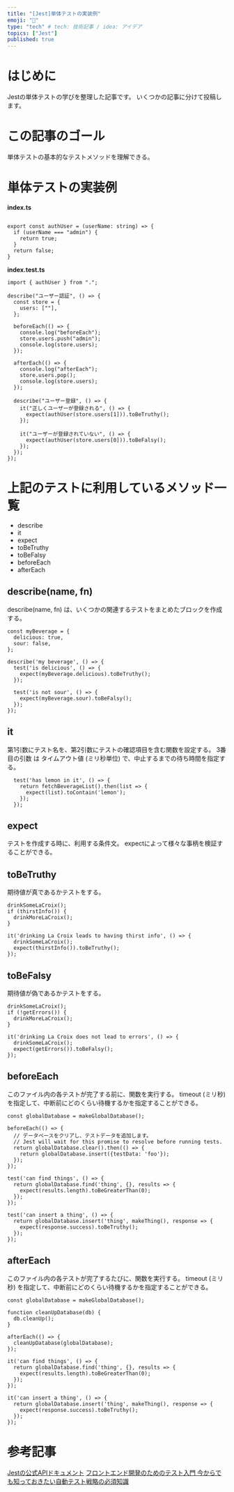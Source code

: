```yaml
---
title: "[Jest]単体テストの実装例"
emoji: "🐙"
type: "tech" # tech: 技術記事 / idea: アイデア
topics: ["Jest"]
published: true
---
```


# はじめに
Jestの単体テストの学びを整理した記事です。
いくつかの記事に分けて投稿します。



# この記事のゴール
単体テストの基本的なテストメソッドを理解できる。


# 単体テストの実装例
**index.ts**
```

export const authUser = (userName: string) => {
  if (userName === "admin") {
    return true;
  }
  return false;
} 
```

**index.test.ts**
```
import { authUser } from ".";

describe("ユーザー認証", () => {
  const store = {
    users: [""],
  };

  beforeEach(() => {
    console.log("beforeEach");
    store.users.push("admin");
    console.log(store.users);
  });

  afterEach(() => {
    console.log("afterEach");
    store.users.pop();
    console.log(store.users);
  });

  describe("ユーザー登録", () => {
    it("正しくユーザーが登録される", () => {
      expect(authUser(store.users[1])).toBeTruthy();
    });

    it("ユーザーが登録されていない", () => {
      expect(authUser(store.users[0])).toBeFalsy();
    });
  });
});
```

# 上記のテストに利用しているメソッド一覧
- describe
- it
- expect
- toBeTruthy
- toBeFalsy
- beforeEach
- afterEach

## describe(name, fn)
describe(name, fn) は、いくつかの関連するテストをまとめたブロックを作成する。
```
const myBeverage = {
  delicious: true,
  sour: false,
};

describe('my beverage', () => {
  test('is delicious', () => {
    expect(myBeverage.delicious).toBeTruthy();
  });

  test('is not sour', () => {
    expect(myBeverage.sour).toBeFalsy();
  });
});
```

## it
第1引数にテスト名を、第2引数にテストの確認項目を含む関数を設定する。
3番目の引数 は タイムアウト値 (ミリ秒単位) で、中止するまでの待ち時間を指定する。

```
  test('has lemon in it', () => {
    return fetchBeverageList().then(list => {
      expect(list).toContain('lemon');
    });
  });
```

## expect
テストを作成する時に、利用する条件文。
expectによって様々な事柄を検証することができる。

## toBeTruthy
期待値が真であるかテストをする。

```
drinkSomeLaCroix();
if (thirstInfo()) {
  drinkMoreLaCroix();
}
```

```
it('drinking La Croix leads to having thirst info', () => {
  drinkSomeLaCroix();
  expect(thirstInfo()).toBeTruthy();
});
```

## toBeFalsy
期待値が偽であるかテストをする。

```
drinkSomeLaCroix();
if (!getErrors()) {
  drinkMoreLaCroix();
}
```

```
it('drinking La Croix does not lead to errors', () => {
  drinkSomeLaCroix();
  expect(getErrors()).toBeFalsy();
});
```


## beforeEach
このファイル内の各テストが完了する前に、関数を実行する。
timeout (ミリ秒) を指定して、中断前にどのくらい待機するかを指定することができる。

```
const globalDatabase = makeGlobalDatabase();

beforeEach(() => {
  // データベースをクリアし、テストデータを追加します。
  // Jest will wait for this promise to resolve before running tests.
  return globalDatabase.clear().then(() => {
    return globalDatabase.insert({testData: 'foo'});
  });
});

test('can find things', () => {
  return globalDatabase.find('thing', {}, results => {
    expect(results.length).toBeGreaterThan(0);
  });
});

test('can insert a thing', () => {
  return globalDatabase.insert('thing', makeThing(), response => {
    expect(response.success).toBeTruthy();
  });
});
```


## afterEach
このファイル内の各テストが完了するたびに、関数を実行する。
timeout (ミリ秒) を指定して、中断前にどのくらい待機するかを指定することができる。
```
const globalDatabase = makeGlobalDatabase();

function cleanUpDatabase(db) {
  db.cleanUp();
}

afterEach(() => {
  cleanUpDatabase(globalDatabase);
});

it('can find things', () => {
  return globalDatabase.find('thing', {}, results => {
    expect(results.length).toBeGreaterThan(0);
  });
});

it('can insert a thing', () => {
  return globalDatabase.insert('thing', makeThing(), response => {
    expect(response.success).toBeTruthy();
  });
});
```

# 参考記事
[Jestの公式APIドキュメント](https://jestjs.io/ja/docs/api)
[フロントエンド開発のためのテスト入門 今からでも知っておきたい自動テスト戦略の必須知識](https://amzn.asia/d/0a8Kn9N2)

